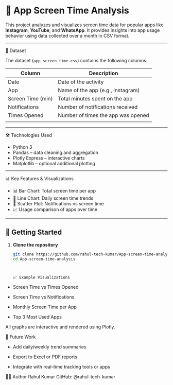 # 📱 App Screen Time Analysis

This project analyzes and visualizes screen time data for popular apps like **Instagram**, **YouTube**, and **WhatsApp**. It provides insights into app usage behavior using data collected over a month in CSV format.

---

 📂 Dataset

The dataset (`app_screen_time.csv`) contains the following columns:

| Column              | Description                              |
|---------------------|------------------------------------------|
| Date                | Date of the activity                     |
| App                 | Name of the app (e.g., Instagram)        |
| Screen Time (min)   | Total minutes spent on the app           |
| Notifications       | Number of notifications received         |
| Times Opened        | Number of times the app was opened       |
            |

---

 🛠️ Technologies Used

- Python 3
- Pandas – data cleaning and aggregation
- Plotly Express – interactive charts
- Matplotlib – optional additional plotting

---

📊 Key Features & Visualizations

- 📊 Bar Chart: Total screen time per app
- 🔁 Line Chart: Daily screen time trends
- 🔔 Scatter Plot: Notifications vs screen time
- 📈 Usage comparison of apps over time

---

## 🚀 Getting Started

1. **Clone the repository**
   ```bash
   git clone https://github.com/rahul-tech-kumar/App-screen-time-analysis.git
   cd App-screen-time-analysis



   📈 Example Visualizations

  - Screen Time vs Times Opened

  - Screen Time vs Notifications

  - Monthly Screen Time per App

  - Top 3 Most Used Apps

All graphs are interactive and rendered using Plotly.


🔮 Future Work
- Add daily/weekly trend summaries

- Export to Excel or PDF reports

- Integrate with real-time tracking tools or apps

👨‍💻 Author
Rahul Kumar
GitHub: @rahul-tech-kumar


